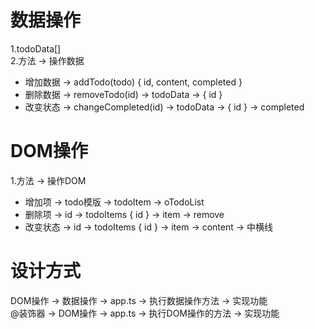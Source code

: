 # 数据操作
1.todoData[]    
2.方法 -> 操作数据    
- 增加数据 -> addTodo(todo)  { id, content, completed }    
- 删除数据 -> removeTodo(id) -> todoData -> { id }    
- 改变状态 -> changeCompleted(id) -> todoData -> { id } -> completed    

# DOM操作
1.方法 -> 操作DOM    
- 增加项 -> todo模版 -> todoItem -> oTodoList    
- 删除项 -> id -> todoItems { id } -> item -> remove    
- 改变状态 -> id -> todoItems { id } -> item -> content -> 中横线

# 设计方式
DOM操作 -> 数据操作 -> app.ts -> 执行数据操作方法 -> 实现功能    
@装饰器 -> DOM操作 -> app.ts -> 执行DOM操作的方法 -> 实现功能

